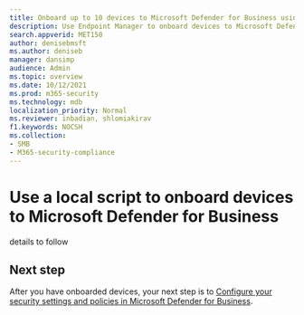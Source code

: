 ```yaml
---
title: Onboard up to 10 devices to Microsoft Defender for Business using a local script
description: Use Endpoint Manager to onboard devices to Microsoft Defender for Business
search.appverid: MET150
author: denisebmsft
ms.author: deniseb
manager: dansimp 
audience: Admin
ms.topic: overview
ms.date: 10/12/2021
ms.prod: m365-security
ms.technology: mdb
localization_priority: Normal
ms.reviewer: inbadian, shlomiakirav
f1.keywords: NOCSH 
ms.collection: 
- SMB
- M365-security-compliance
---
```


# Use a local script to onboard devices to Microsoft Defender for Business

details to follow



## Next step

After you have onboarded devices, your next step is to [Configure your security settings and policies in Microsoft Defender for Business](mdb-configure-security-settings.md).